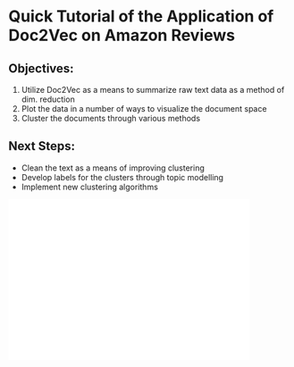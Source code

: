 # Quick Tutorial of the Application of Doc2Vec on Amazon Reviews


## Objectives:
1. Utilize Doc2Vec as a means to summarize raw text data as a method of dim. reduction
2. Plot the data in a number of ways to visualize the document space
3. Cluster the documents through various methods


## Next Steps:
- Clean the text as a means of improving clustering
- Develop labels for the clusters through topic modelling
- Implement new clustering algorithms

![plot](./media/tsne_clustered.png)
